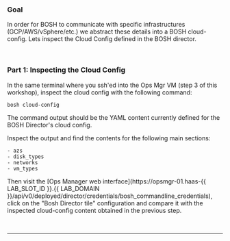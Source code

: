 ### Goal

In order for BOSH to communicate with specific infrastructures (GCP/AWS/vSphere/etc.) we abstract these details into a BOSH cloud-config. 
Lets inspect the Cloud Config defined in the BOSH director.

<br/>

### Part 1: Inspecting the Cloud Config

In the same terminal where you ssh'ed into the Ops Mgr VM (step 3 of this workshop), inspect the cloud config with the following command:

```execute
bosh cloud-config
```

The command output should be the YAML content currently defined for the BOSH Director's cloud config.

Inspect the output and find the contents for the following main sections:

```
- azs
- disk_types
- networks
- vm_types
```

Then visit the [Ops Manager web interface](https://opsmgr-01.haas-{{ LAB_SLOT_ID }}.{{ LAB_DOMAIN }}/api/v0/deployed/director/credentials/bosh_commandline_credentials), click on the "Bosh Director tile" configuration and compare it with the inspected cloud-config content obtained in the previous step.

<br/>

---